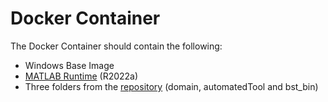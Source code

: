 # Docker Container
The Docker Container should contain the following:
- Windows Base Image
- [MATLAB Runtime](https://www.mathworks.com/products/compiler/matlab-runtime.html) (R2022a)
- Three folders from the [repository](https://github.com/CorentinLabelle/Brainstorm-Tool) (domain, automatedTool and bst_bin)

